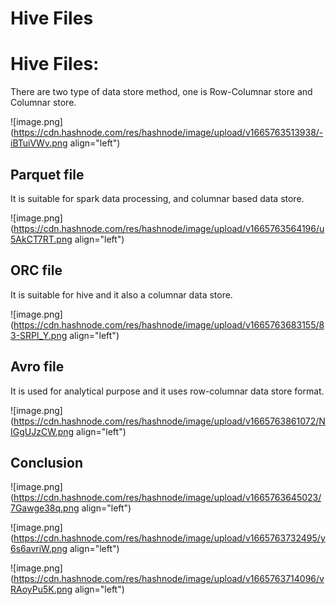 # Hive Files

# Hive Files:

There are two type of data store method, one is Row-Columnar store and Columnar store.


![image.png](https://cdn.hashnode.com/res/hashnode/image/upload/v1665763513938/-iBTuiVWv.png align="left")

## Parquet file

It is suitable for spark data processing, and columnar based data store.


![image.png](https://cdn.hashnode.com/res/hashnode/image/upload/v1665763564196/u5AkCT7RT.png align="left")

## ORC file

It is suitable for hive and it also a columnar data store.


![image.png](https://cdn.hashnode.com/res/hashnode/image/upload/v1665763683155/83-SRPl_Y.png align="left")

## Avro file

It is used for analytical purpose and it uses row-columnar data store format.


![image.png](https://cdn.hashnode.com/res/hashnode/image/upload/v1665763861072/NIGgUJzCW.png align="left")


## Conclusion


![image.png](https://cdn.hashnode.com/res/hashnode/image/upload/v1665763645023/7Gawge38q.png align="left")


![image.png](https://cdn.hashnode.com/res/hashnode/image/upload/v1665763732495/y6s6avriW.png align="left")


![image.png](https://cdn.hashnode.com/res/hashnode/image/upload/v1665763714096/vRAoyPu5K.png align="left")
